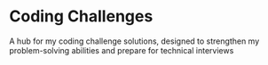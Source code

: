 # Coding Challenges
 A hub for my coding challenge solutions, designed to strengthen my problem-solving abilities and prepare for technical interviews
